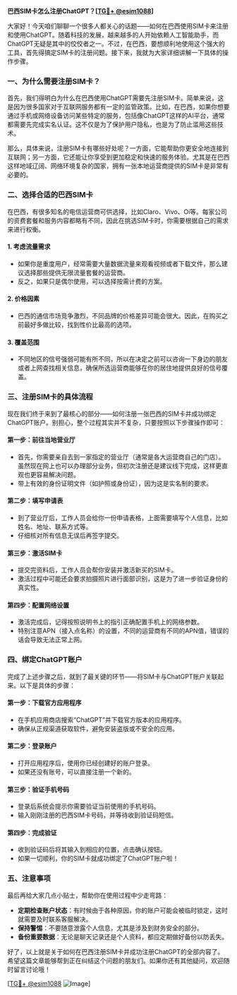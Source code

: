 **巴西SIM卡怎么注册ChatGPT？[[TG💪+ @esim1088](https://t.me/s/esim1088)]**

大家好！今天咱们聊聊一个很多人都关心的话题——如何在巴西使用SIM卡来注册和使用ChatGPT。随着科技的发展，越来越多的人开始依赖人工智能助手，而ChatGPT无疑是其中的佼佼者之一。不过，在巴西，要想顺利地使用这个强大的工具，首先得搞定SIM卡的注册问题。接下来，我就为大家详细讲解一下具体的操作步骤。

### 一、为什么需要注册SIM卡？

首先，我们得明白为什么在巴西使用ChatGPT需要先注册SIM卡。简单来说，这是因为很多国家对于互联网服务都有一定的监管政策。比如，在巴西，如果你想要通过手机或网络设备访问某些特定的服务，包括像ChatGPT这样的AI平台，通常都需要先完成实名认证。这不仅是为了保护用户隐私，也是为了防止滥用这些技术。

那么，具体来说，注册SIM卡有哪些好处呢？一方面，它能帮助你更安全地连接到互联网；另一方面，它还能让你享受到更加稳定和快速的服务体验。尤其是在巴西这样地域辽阔、网络环境复杂的国家，拥有一张本地运营商提供的SIM卡是非常有必要的。

### 二、选择合适的巴西SIM卡

在巴西，有很多知名的电信运营商可供选择，比如Claro、Vivo、Oi等。每家公司的资费套餐和服务内容都略有不同，因此在挑选SIM卡时，你需要根据自己的需求来进行权衡。

#### 1. **考虑流量需求**
   - 如果你是重度用户，经常需要大量数据流量来观看视频或者下载文件，那么建议选择那些提供无限流量套餐的运营商。
   - 反之，如果只是偶尔使用，可以选择按需计费的方案。

#### 2. **价格因素**
   - 巴西的通信市场竞争激烈，不同品牌的价格差异可能会很大。因此，在购买之前最好多做比较，找到性价比最高的选项。

#### 3. **覆盖范围**
   - 不同地区的信号强弱可能有所不同，所以在决定之前可以咨询一下身边的朋友或者上网查找相关信息，确保所选运营商能够在你的居住地提供良好的信号覆盖。

### 三、注册SIM卡的具体流程

现在我们终于来到了最核心的部分——如何注册一张巴西的SIM卡并成功绑定ChatGPT账户。别担心，整个过程其实并不复杂，只要按照以下步骤操作即可：

#### 第一步：前往当地营业厅
   - 首先，你需要亲自去到一家指定的营业厅（通常是各大运营商自己的门店）。虽然现在网上也可以办理部分业务，但初次注册还是建议线下完成，这样更直观也更容易解决问题。
   - 带上有效的身份证明文件（如护照或身份证），因为这是实名制的要求。

#### 第二步：填写申请表
   - 到了营业厅后，工作人员会给你一份申请表格，上面需要填写个人信息，比如姓名、地址、联系方式等。
   - 仔细核对所有信息无误后再签字提交。

#### 第三步：激活SIM卡
   - 提交完资料后，工作人员会帮你安装并激活新买的SIM卡。
   - 激活过程中可能还会要求拍摄照片进行面部识别，这是为了进一步验证身份的真实性。

#### 第四步：配置网络设置
   - 激活完成后，记得按照说明书上的指引正确配置手机上的网络参数。
   - 特别注意APN（接入点名称）的设置，不同的运营商有不同的APN值，错误的话会导致无法正常上网。

### 四、绑定ChatGPT账户

完成了上述步骤之后，就到了最关键的环节——将SIM卡与ChatGPT账户关联起来。以下是具体的步骤：

#### 第一步：下载官方应用程序
   - 在手机应用商店搜索“ChatGPT”并下载官方版本的应用程序。
   - 确保从正规渠道获取软件，避免安装盗版或不安全的应用。

#### 第二步：登录账户
   - 打开应用程序后，使用你已经创建好的账户登录。
   - 如果还没有账号，可以直接注册一个新的。

#### 第三步：验证手机号码
   - 登录后系统会提示你需要验证当前使用的手机号码。
   - 输入刚刚注册的巴西SIM卡号码，并等待收到验证码短信。

#### 第四步：完成验证
   - 收到验证码后将其输入到相应的位置，点击确认按钮。
   - 如果一切顺利，你的SIM卡就成功绑定了ChatGPT账户啦！

### 五、注意事项

最后再给大家几点小贴士，帮助你在使用过程中少走弯路：

- **定期检查账户状态**：有时候由于各种原因，你的账户可能会被临时锁定，这时就需要及时联系客服解决。
- **保持警惕**：不要随意泄露个人信息，尤其是涉及到财务安全的部分。
- **备份重要数据**：无论是聊天记录还是个人资料，都应定期做好备份以防丢失。

好了，以上就是关于如何在巴西注册SIM卡并成功注册ChatGPT的全部内容了。希望这篇文章能够帮到正在纠结这个问题的朋友们。如果你还有其他疑问，欢迎随时留言讨论哦！

[[TG💪+ @esim1088](https://t.me/s/esim1088) ![Image](https://i.postimg.cc/4NQfJmqS/Snipaste-2025-05-13-00-14-12.png)]